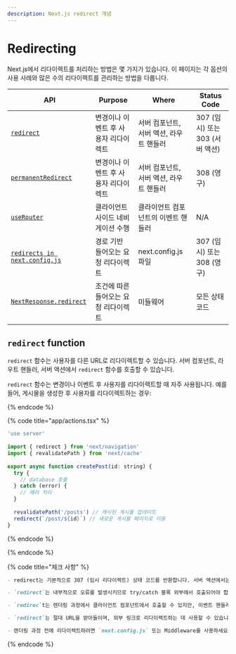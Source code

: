 ```yaml
---
description: Next.js redirect 개념
---
```


# Redirecting

Next.js에서 리다이렉트를 처리하는 방법은 몇 가지가 있습니다. 이 페이지는 각 옵션의 사용 사례와 많은 수의 리다이렉트를 관리하는 방법을 다룹니다.

| API                                                                                               | Purpose             | Where                    |    Status Code  |             
| --------------------------------------------------------------------------------- | ------------------- | -----------------------  | --------------- |
| [`redirect`](https://nextjs.org/docs/app/api-reference/file-conventions/layout)  | 	변경이나 이벤트 후 사용자 리다이렉트  | 서버 컴포넌트, 서버 액션, 라우트 핸들러   |        307 (임시) 또는 303 (서버 액션)         |
| [`permanentRedirect`](https://nextjs.org/docs/app/api-reference/file-conventions/layout)  | 	변경이나 이벤트 후 사용자 리다이렉트  | 서버 컴포넌트, 서버 액션, 라우트 핸들러   |        308 (영구)         |
| [`useRouter`](https://nextjs.org/docs/app/api-reference/file-conventions/layout)  | 	클라이언트 사이드 네비게이션 수행  | 클라이언트 컴포넌트의 이벤트 핸들러   |        N/A         |
| [`redirects in next.config.js`](https://nextjs.org/docs/app/api-reference/file-conventions/layout)  | 	경로 기반 들어오는 요청 리다이렉트  | next.config.js 파일   |        307 (임시) 또는 308 (영구)         |
| [`NextResponse.redirect`](https://nextjs.org/docs/app/api-reference/file-conventions/layout)  | 	조건에 따른 들어오는 요청 리다이렉트  | 미들웨어   |        모든 상태 코드         |

## `redirect` function


`redirect` 함수는 사용자를 다른 URL로 리다이렉트할 수 있습니다. 서버 컴포넌트, 라우트 핸들러, 서버 액션에서 `redirect` 함수를 호출할 수 있습니다.

`redirect` 함수는 변경이나 이벤트 후 사용자를 리다이렉트할 때 자주 사용됩니다. 예를 들어, 게시물을 생성한 후 사용자를 리다이렉트하는 경우:

{% endcode %}

{% code title="app/actions.tsx" %}

```js
'use server'
 
import { redirect } from 'next/navigation'
import { revalidatePath } from 'next/cache'
 
export async function createPost(id: string) {
  try {
    // database 호출
  } catch (error) {
    // 에러 처리
  }
 
  revalidatePath('/posts') // 캐시된 게시물 업데이트
  redirect(`/post/${id}`) // 새로운 게시물 페이지로 이동
}
```

{% endcode %}

{% endcode %}

{% code title="체크 사항" %}


```markdown
- redirect는 기본적으로 307 (임시 리다이렉트) 상태 코드를 반환합니다. 서버 액션에서는 303 (다른 페이지 보기)를 반환하며, 이는 일반적으로 POST 요청 결과로 성공 페이지로 리다이렉트하는 데 사용됩니다.

- `redirect`는 내부적으로 오류를 발생시키므로 try/catch 블록 외부에서 호출되어야 합니다.

- `redirec`t는 렌더링 과정에서 클라이언트 컴포넌트에서 호출할 수 있지만, 이벤트 핸들러에서는 호출할 수 없습니다. 대신 `useRouter` 훅을 사용할 수 있습니다.

- `redirect`는 절대 URL을 받아들이며, 외부 링크로 리다이렉트하는 데 사용할 수 있습니다.

- 렌더링 과정 전에 리다이렉트하려면 `next.config.js` 또는 Middleware를 사용하세요.
```


{% endcode %}


